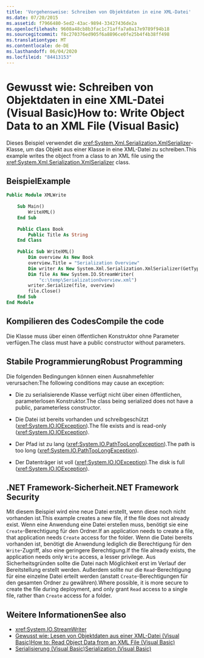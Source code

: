 ```yaml
---
title: 'Vorgehensweise: Schreiben von Objektdaten in eine XML-Datei'
ms.date: 07/20/2015
ms.assetid: f7966480-5ed2-43ac-9894-33427436de2a
ms.openlocfilehash: 9608a48cb8b3fac1c71affa7a0a17e9789f94b18
ms.sourcegitcommit: f8c270376ed905f6a8896ce0fe25b4f4b38ff498
ms.translationtype: MT
ms.contentlocale: de-DE
ms.lasthandoff: 06/04/2020
ms.locfileid: "84413153"
---
```

# <a name="how-to-write-object-data-to-an-xml-file-visual-basic"></a><span data-ttu-id="46777-102">Gewusst wie: Schreiben von Objektdaten in eine XML-Datei (Visual Basic)</span><span class="sxs-lookup"><span data-stu-id="46777-102">How to: Write Object Data to an XML File (Visual Basic)</span></span>
<span data-ttu-id="46777-103">Dieses Beispiel verwendet die <xref:System.Xml.Serialization.XmlSerializer>-Klasse, um das Objekt aus einer Klasse in eine XML-Datei zu schreiben.</span><span class="sxs-lookup"><span data-stu-id="46777-103">This example writes the object from a class to an XML file using the <xref:System.Xml.Serialization.XmlSerializer> class.</span></span>  
  
## <a name="example"></a><span data-ttu-id="46777-104">Beispiel</span><span class="sxs-lookup"><span data-stu-id="46777-104">Example</span></span>  
  
```vb  
Public Module XMLWrite  
  
    Sub Main()  
        WriteXML()  
    End Sub  
  
    Public Class Book  
        Public Title As String  
    End Class  
  
    Public Sub WriteXML()  
        Dim overview As New Book  
        overview.Title = "Serialization Overview"  
        Dim writer As New System.Xml.Serialization.XmlSerializer(GetType(Book))  
        Dim file As New System.IO.StreamWriter(  
            "c:\temp\SerializationOverview.xml")  
        writer.Serialize(file, overview)  
        file.Close()  
    End Sub  
End Module  
```  
  
## <a name="compile-the-code"></a><span data-ttu-id="46777-105">Kompilieren des Codes</span><span class="sxs-lookup"><span data-stu-id="46777-105">Compile the code</span></span>  
 <span data-ttu-id="46777-106">Die Klasse muss über einen öffentlichen Konstruktor ohne Parameter verfügen.</span><span class="sxs-lookup"><span data-stu-id="46777-106">The class must have a public constructor without parameters.</span></span>  
  
## <a name="robust-programming"></a><span data-ttu-id="46777-107">Stabile Programmierung</span><span class="sxs-lookup"><span data-stu-id="46777-107">Robust Programming</span></span>  
 <span data-ttu-id="46777-108">Die folgenden Bedingungen können einen Ausnahmefehler verursachen:</span><span class="sxs-lookup"><span data-stu-id="46777-108">The following conditions may cause an exception:</span></span>  
  
- <span data-ttu-id="46777-109">Die zu serialisierende Klasse verfügt nicht über einen öffentlichen, parameterlosen Konstruktor.</span><span class="sxs-lookup"><span data-stu-id="46777-109">The class being serialized does not have a public, parameterless constructor.</span></span>  
  
- <span data-ttu-id="46777-110">Die Datei ist bereits vorhanden und schreibgeschützt (<xref:System.IO.IOException>).</span><span class="sxs-lookup"><span data-stu-id="46777-110">The file exists and is read-only (<xref:System.IO.IOException>).</span></span>  
  
- <span data-ttu-id="46777-111">Der Pfad ist zu lang (<xref:System.IO.PathTooLongException>).</span><span class="sxs-lookup"><span data-stu-id="46777-111">The path is too long (<xref:System.IO.PathTooLongException>).</span></span>  
  
- <span data-ttu-id="46777-112">Der Datenträger ist voll (<xref:System.IO.IOException>).</span><span class="sxs-lookup"><span data-stu-id="46777-112">The disk is full (<xref:System.IO.IOException>).</span></span>  
  
## <a name="net-framework-security"></a><span data-ttu-id="46777-113">.NET Framework-Sicherheit</span><span class="sxs-lookup"><span data-stu-id="46777-113">.NET Framework Security</span></span>  
 <span data-ttu-id="46777-114">Mit diesem Beispiel wird eine neue Datei erstellt, wenn diese noch nicht vorhanden ist.</span><span class="sxs-lookup"><span data-stu-id="46777-114">This example creates a new file, if the file does not already exist.</span></span> <span data-ttu-id="46777-115">Wenn eine Anwendung eine Datei erstellen muss, benötigt sie eine `Create`-Berechtigung für den Ordner.</span><span class="sxs-lookup"><span data-stu-id="46777-115">If an application needs to create a file, that application needs `Create` access for the folder.</span></span> <span data-ttu-id="46777-116">Wenn die Datei bereits vorhanden ist, benötigt die Anwendung lediglich die Berechtigung für den `Write`-Zugriff, also eine geringere Berechtigung.</span><span class="sxs-lookup"><span data-stu-id="46777-116">If the file already exists, the application needs only `Write` access, a lesser privilege.</span></span> <span data-ttu-id="46777-117">Aus Sicherheitsgründen sollte die Datei nach Möglichkeit erst im Verlauf der Bereitstellung erstellt werden. Außerdem sollte nur die `Read`-Berechtigung für eine einzelne Datei erteilt werden (anstatt `Create`-Berechtigungen für den gesamten Ordner zu gewähren).</span><span class="sxs-lookup"><span data-stu-id="46777-117">Where possible, it is more secure to create the file during deployment, and only grant `Read` access to a single file, rather than `Create` access for a folder.</span></span>  
  
## <a name="see-also"></a><span data-ttu-id="46777-118">Weitere Informationen</span><span class="sxs-lookup"><span data-stu-id="46777-118">See also</span></span>

- <xref:System.IO.StreamWriter>
- [<span data-ttu-id="46777-119">Gewusst wie: Lesen von Objektdaten aus einer XML-Datei (Visual Basic)</span><span class="sxs-lookup"><span data-stu-id="46777-119">How to: Read Object Data from an XML File (Visual Basic)</span></span>](how-to-read-object-data-from-an-xml-file.md)
- [<span data-ttu-id="46777-120">Serialisierung (Visual Basic)</span><span class="sxs-lookup"><span data-stu-id="46777-120">Serialization (Visual Basic)</span></span>](index.md)
